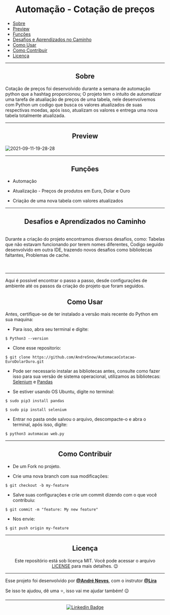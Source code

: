 <h1 align="center">Automação - Cotação de preços</h1>

   <p>
   
   - [Sobre](#sobre)
   - [Preview](#preview)
   - [Funções](#funções)
   - [Desafios e Aprendizados no Caminho](#desafios-e-aprendizados-no-caminho)
   - [Como Usar](#como-usar)
   - [Como Contribuir](#como-contribuir)
   - [Licença](#licença)

   </p>

---

<h2 align="center">Sobre</h2>

Cotação de preços foi desenvolvido durante a semana de automação python que a hashtag proporcionou;
O projeto tem o intuito de automatizar uma tarefa de atualiação de preços de uma tabela, nele desenvolvemos com Python um codigo que busca os valores atualizados de suas respectivas moedas, após isso, atualizam os valores e entrega uma nova tabela totalmente atualizada.
<p align="center">

   <a href=""></a>
</p>

---

<h2 align="center">Preview</h2>

![2021-09-11-19-28-28](https://user-images.githubusercontent.com/58959633/134225042-7a7ce740-0d21-4306-8cc2-1634ba79bd0d.gif)

---

<h2 align="center">Funções</h2>

   <p>
   
- Automação
- Atualização - Preços de produtos em Euro, Dolar e Ouro
- Criação de uma nova tabela com valores atualizados
  
   </p>

---

<h2 align="center">Desafios e Aprendizados no Caminho</h2>

   <p>
    <br> 
    <a>Durante a criação do projeto encontramos diversos desafios, como:
      Tabelas que não estavam funcionando por terem nomes diferentes, 
      Codigo seguido desenvolvido em outra IDE, trazendo novos desafios como bibliotecas faltantes,
      Problemas de cache.</a><br>
    <br>
    <br>
   </p>

---

Aqui é possivel encontrar o passo a passo, desde configurações de ambiente até os passos da criação do projeto que foram seguidos.

<h2 align="center">Como Usar</h2>

   Antes, certifique-se de ter instalado a versão mais recente do Python em sua maquina:
   - Para isso, abra seu terminal e digite:
   
   ```
   $ Python3 --version
   ```
   
   - Clone esse repositorio:
   ```
   $ git clone https://github.com/AndreSnow/AutomacaoCotacao-EuroDolarOuro.git
   ```
   
   - Pode ser necessario instalar as bibliotecas antes, consulte como fazer isso para sua versão de sistema operacional, utilizamos as bibliotecas:
   [Selenium](https://selenium-python.readthedocs.io/) e [Pandas](https://pandas.pydata.org/)
   
   - Se estiver usando OS Ubuntu, digite no terminal:
   
   ```
   $ sudo pip3 install pandas
   
   $ sudo pip install selenium
   ```

   - Entrar no pasta onde salvou o arquivo, descompacte-o e abra o terminal, após isso, digite:
   ```
   $ python3 automacao web.py
   ```

---

<h2 align="center">Como Contribuir</h2>

   - De um Fork no projeto. 

   - Crie uma nova branch com sua modificações:
   ```
   $ git checkout -b my-feature
   ```
   - Salve suas configurações e crie um commit dizendo com o que você contribuiu:
   ```
   $ git commit -m "feature: My new feature"
   ```

   - Nos envie:
   ```
   $ git push origin my-feature
   ```

---

<h2 align="center">Licença</h2>

<p align="center">
   Este repositório está sob licença MIT. Você pode acessar o arquivo <a href="https://github.com/AndreSnow/AutomacaoCotacao-EuroDolarOuro/blob/master/LICENSE">LICENSE</a> para mais detalhes. 😉
</p>

   ---

   Esse projeto foi desenvolvido por **[@André Neves](https://www.linkedin.com/in/andré-n-922181a6/)**, com o instrutor **[@Lira](https://www.linkedin.com/in/joão-paulo-rodrigues-de-lira-50664758/)**
   
   Se isso te ajudou, dê uma ⭐, isso vai me ajudar também!
    😉

---

   <div align="center">

   [![Linkedin Badge](https://img.shields.io/badge/-Andre%20Neves-292929?style=flat-square&logo=Linkedin&logoColor=white&link=https://www.linkedin.com/in/andr%C3%A9-n-922181a6/)](https://www.linkedin.com/in/andré-n-922181a6/)

   </div>

